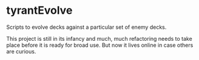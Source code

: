tyrantEvolve
============

Scripts to evolve decks against a particular set of enemy decks.

This project is still in its infancy and much, much refactoring needs to take place before it is ready for broad use. But now it lives online in case others are curious.
